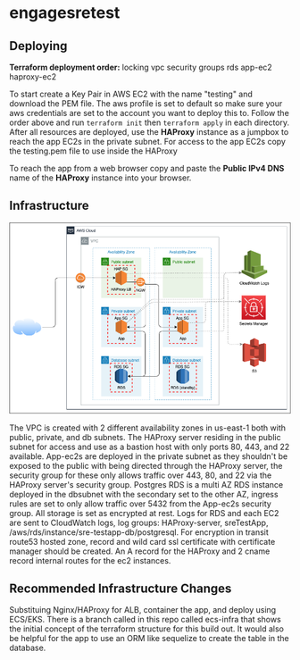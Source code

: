 # engagesretest

## Deploying

**Terraform deployment order:**
locking
vpc
security groups
rds
app-ec2
haproxy-ec2

To start create a Key Pair in AWS EC2 with the name "testing" and download the PEM file. The aws profile is set to default so make sure your aws credentials are set to the account you want to deploy this to. Follow the order above and run `terraform init` then `terraform apply` in each directory.
After all resources are deployed, use the **HAProxy** instance as a jumpbox to reach the app EC2s in the private subnet. For access to the app EC2s copy the testing.pem file to use inside the HAProxy

To reach the app from a web browser copy and paste the **Public IPv4 DNS** name of the **HAProxy** instance into your browser.

## Infrastructure

![diagram](/diagram.png)

The VPC is created with 2 different availability zones in us-east-1 both with public, private, and db subnets. The HAProxy server residing in the public subnet for access and use as a bastion host with only ports 80, 443, and 22 available. App-ec2s are deployed in the private subnet as they shouldn't be exposed to the public with being directed through the HAProxy server, the security group for these only allows traffic over 443, 80, and 22 via the HAProxy server's security group. Postgres RDS is a multi AZ RDS instance deployed in the dbsubnet with the secondary set to the other AZ, ingress rules are set to only allow traffic over 5432 from the App-ec2s security group. All storage is set as encrypted at rest. Logs for RDS and each EC2 are sent to CloudWatch logs, log groups: HAProxy-server, sreTestApp, /aws/rds/instance/sre-testapp-db/postgresql. For encryption in transit route53 hosted zone, record and wild card ssl certificate with certificate manager should be created. An A record for the HAProxy and 2 cname record internal routes for the ec2 instances.

## Recommended Infrastructure Changes

Substituing Nginx/HAProxy for ALB, container the app, and deploy using ECS/EKS. There is a branch called in this repo called ecs-infra that shows the initial concept of the terraform structure for this build out. It would also be helpful for the app to use an ORM like sequelize to create the table in the database.
